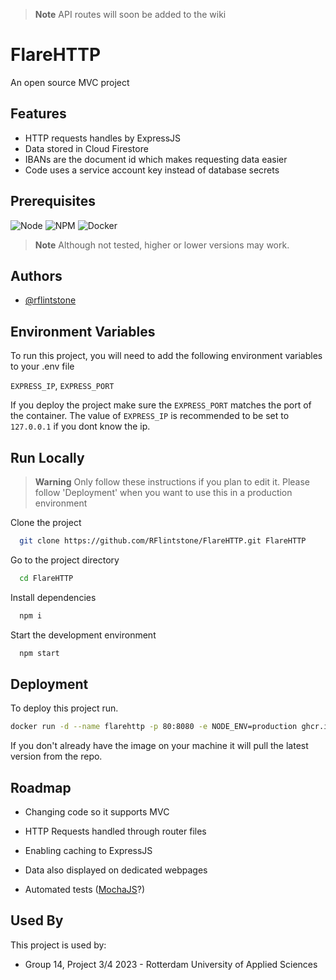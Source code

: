 > **Note**
> API routes will soon be added to the wiki

# FlareHTTP

An open source MVC project 

## Features

- HTTP requests handles by ExpressJS
- Data stored in Cloud Firestore
- IBANs are the document id which makes requesting data easier
- Code uses a service account key instead of database secrets


## Prerequisites

![Node](https://badgen.net/badge/Node/v16.13.0/green?icon=npm)
![NPM](https://badgen.net/badge/Npm/v9.6.1/green?icon=npm)
![Docker](https://badgen.net/badge/Docker/v20.10.14/cyan?icon=docker)

> **Note**
> Although not tested, higher or lower versions may work.
## Authors

- [@rflintstone](https://www.github.com/rflintstone)


## Environment Variables

To run this project, you will need to add the following environment variables to your .env file

`EXPRESS_IP`,
`EXPRESS_PORT`

If you deploy the project make sure the `EXPRESS_PORT` matches the port of the container. The value of `EXPRESS_IP` is recommended to be set to `127.0.0.1` if you dont know the ip.
## Run Locally
> **Warning**
> Only follow these instructions if you plan to edit it. Please follow 'Deployment' when you want to use this in a production environment

Clone the project

```bash
  git clone https://github.com/RFlintstone/FlareHTTP.git FlareHTTP
```

Go to the project directory

```bash
  cd FlareHTTP
```

Install dependencies

```bash
  npm i
```

Start the development environment

```bash
  npm start
```


## Deployment

To deploy this project run.

```bash
docker run -d --name flarehttp -p 80:8080 -e NODE_ENV=production ghcr.io/rflintstone/flarehttp:main
```

If you don't already have the image on your machine it will pull the latest version from the repo.

## Roadmap

- Changing code so it supports MVC

- HTTP Requests handled through router files

- Enabling caching to ExpressJS

- Data also displayed on dedicated webpages

- Automated tests ([MochaJS](https://mochajs.org/)?)

## Used By

This project is used by:

- Group 14, Project 3/4 2023 - Rotterdam University of Applied Sciences 